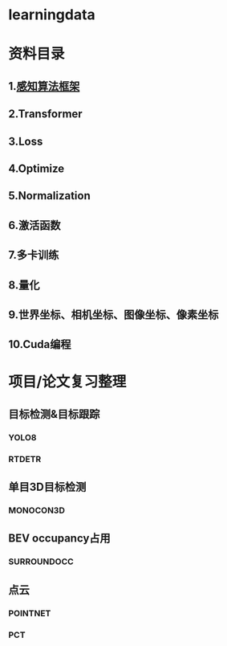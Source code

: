 # learningdata
# 资料目录
## 1.[感知算法框架](Data\感知算法框架.md)
## 2.Transformer
## 3.Loss
## 4.Optimize
## 5.Normalization
## 6.激活函数
## 7.多卡训练
## 8.量化
## 9.世界坐标、相机坐标、图像坐标、像素坐标
## 10.Cuda编程



# 项目/论文复习整理
## 目标检测&目标跟踪
### YOLO8
### RTDETR

## 单目3D目标检测
### MONOCON3D


## BEV occupancy占用
### SURROUNDOCC


## 点云
### POINTNET
### PCT